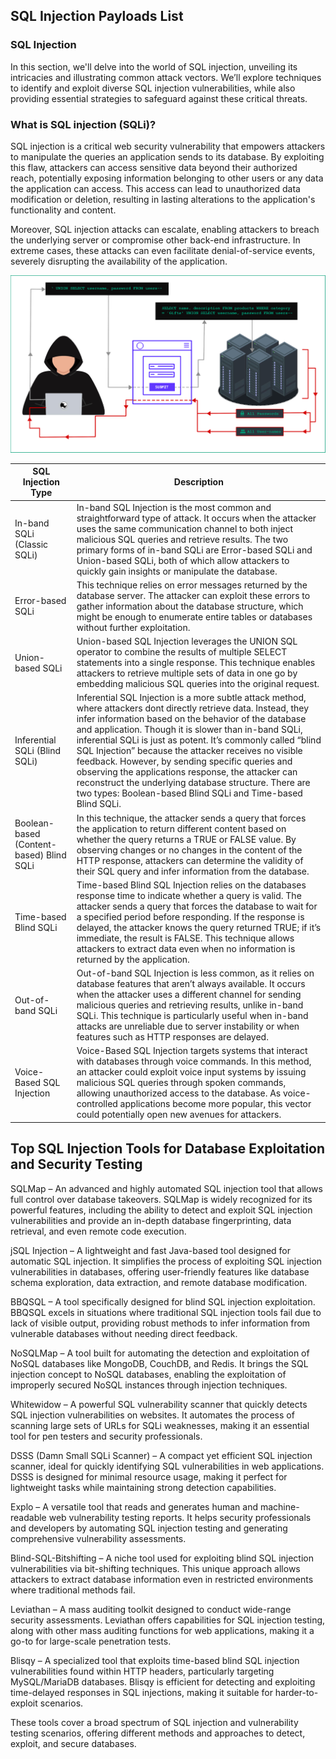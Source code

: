 ## **SQL Injection Payloads List**

### **SQL Injection**

In this section, we'll delve into the world of SQL injection, unveiling its intricacies and illustrating common attack vectors. We’ll explore techniques to identify and exploit diverse SQL injection vulnerabilities, while also providing essential strategies to safeguard against these critical threats.

### **What is SQL injection (SQLi)?**

SQL injection is a critical web security vulnerability that empowers attackers to manipulate the queries an application sends to its database. By exploiting this flaw, attackers can access sensitive data beyond their authorized reach, potentially exposing information belonging to other users or any data the application can access. This access can lead to unauthorized data modification or deletion, resulting in lasting alterations to the application's functionality and content.

Moreover, SQL injection attacks can escalate, enabling attackers to breach the underlying server or compromise other back-end infrastructure. In extreme cases, these attacks can even facilitate denial-of-service events, severely disrupting the availability of the application.

![Sql-Injection-Process](sql-injection-process.png)

| SQL Injection Type                       | Description                                                                                                                                                                                                                                                                                                                                                                                                                                                                                                                                                                                   |
|------------------------------------------|-----------------------------------------------------------------------------------------------------------------------------------------------------------------------------------------------------------------------------------------------------------------------------------------------------------------------------------------------------------------------------------------------------------------------------------------------------------------------------------------------------------------------------------------------------------------------------------------------|
| In-band SQLi (Classic SQLi)              | In-band SQL Injection is the most common and straightforward type of attack. It occurs when the attacker uses the same communication channel to both inject malicious SQL queries and retrieve results. The two primary forms of in-band SQLi are Error-based SQLi and Union-based SQLi, both of which allow attackers to quickly gain insights or manipulate the database.                                                                                                                                                                                                                   |
| Error-based SQLi                         | This technique relies on error messages returned by the database server. The attacker can exploit these errors to gather information about the database structure, which might be enough to enumerate entire tables or databases without further exploitation.                                                                                                                                                                                                                                                                                                                                |
| Union-based SQLi                         | Union-based SQL Injection leverages the UNION SQL operator to combine the results of multiple SELECT statements into a single response. This technique enables attackers to retrieve multiple sets of data in one go by embedding malicious SQL queries into the original request.                                                                                                                                                                                                                                                                                                            |
| Inferential SQLi (Blind SQLi)            | Inferential SQL Injection is a more subtle attack method, where attackers dont directly retrieve data. Instead, they infer information based on the behavior of the database and application. Though it is slower than in-band SQLi, inferential SQLi is just as potent. It’s commonly called “blind SQL Injection” because the attacker receives no visible feedback. However, by sending specific queries and observing the applications response, the attacker can reconstruct the underlying database structure. There are two types: Boolean-based Blind SQLi and Time-based Blind SQLi. |
| Boolean-based (Content-based) Blind SQLi | In this technique, the attacker sends a query that forces the application to return different content based on whether the query returns a TRUE or FALSE value. By observing changes or no changes in the content of the HTTP response, attackers can determine the validity of their SQL query and infer information from the database.                                                                                                                                                                                                                                                      |
| Time-based Blind SQLi                    | Time-based Blind SQL Injection relies on the databases response time to indicate whether a query is valid. The attacker sends a query that forces the database to wait for a specified period before responding. If the response is delayed, the attacker knows the query returned TRUE; if it’s immediate, the result is FALSE. This technique allows attackers to extract data even when no information is returned by the application.                                                                                                                                                     |
| Out-of-band SQLi                         | Out-of-band SQL Injection is less common, as it relies on database features that aren’t always available. It occurs when the attacker uses a different channel for sending malicious queries and retrieving results, unlike in-band SQLi. This technique is particularly useful when in-band attacks are unreliable due to server instability or when features such as HTTP responses are delayed.                                                                                                                                                                                            |
| Voice-Based SQL Injection                | Voice-Based SQL Injection targets systems that interact with databases through voice commands. In this method, an attacker could exploit voice input systems by issuing malicious SQL queries through spoken commands, allowing unauthorized access to the database. As voice-controlled applications become more popular, this vector could potentially open new avenues for attackers.                                                                                                                                                                                                      |

## **Top SQL Injection Tools for Database Exploitation and Security Testing**
SQLMap – An advanced and highly automated SQL injection tool that allows full control over database takeovers. SQLMap is widely recognized for its powerful features, including the ability to detect and exploit SQL injection vulnerabilities and provide an in-depth database fingerprinting, data retrieval, and even remote code execution.

jSQL Injection – A lightweight and fast Java-based tool designed for automatic SQL injection. It simplifies the process of exploiting SQL injection vulnerabilities in databases, offering user-friendly features like database schema exploration, data extraction, and remote database modification.

BBQSQL – A tool specifically designed for blind SQL injection exploitation. BBQSQL excels in situations where traditional SQL injection tools fail due to lack of visible output, providing robust methods to infer information from vulnerable databases without needing direct feedback.

NoSQLMap – A tool built for automating the detection and exploitation of NoSQL databases like MongoDB, CouchDB, and Redis. It brings the SQL injection concept to NoSQL databases, enabling the exploitation of improperly secured NoSQL instances through injection techniques.

Whitewidow – A powerful SQL vulnerability scanner that quickly detects SQL injection vulnerabilities on websites. It automates the process of scanning large sets of URLs for SQLi weaknesses, making it an essential tool for pen testers and security professionals.

DSSS (Damn Small SQLi Scanner) – A compact yet efficient SQL injection scanner, ideal for quickly identifying SQL vulnerabilities in web applications. DSSS is designed for minimal resource usage, making it perfect for lightweight tasks while maintaining strong detection capabilities.

Explo – A versatile tool that reads and generates human and machine-readable web vulnerability testing reports. It helps security professionals and developers by automating SQL injection testing and generating comprehensive vulnerability assessments.

Blind-SQL-Bitshifting – A niche tool used for exploiting blind SQL injection vulnerabilities via bit-shifting techniques. This unique approach allows attackers to extract database information even in restricted environments where traditional methods fail.

Leviathan – A mass auditing toolkit designed to conduct wide-range security assessments. Leviathan offers capabilities for SQL injection testing, along with other mass auditing functions for web applications, making it a go-to for large-scale penetration tests.

Blisqy – A specialized tool that exploits time-based blind SQL injection vulnerabilities found within HTTP headers, particularly targeting MySQL/MariaDB databases. Blisqy is efficient for detecting and exploiting time-delayed responses in SQL injections, making it suitable for harder-to-exploit scenarios.

These tools cover a broad spectrum of SQL injection and vulnerability testing scenarios, offering different methods and approaches to detect, exploit, and secure databases.
